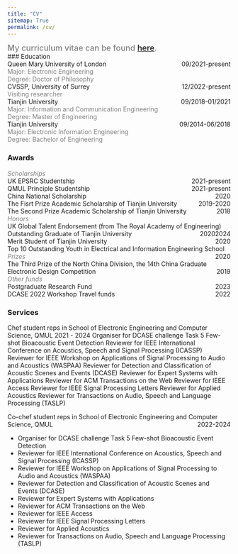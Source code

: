 ```yaml
---
title: "CV"
sitemap: True
permalink: /cv/
---
```

<div style="color:grey;font-weight:500;font-size:18px"> 
My curriculum vitae can be found <a href="/assets/CV_Jinhua.pdf">here</a>.
</div>
### Education
<div style="text-align:left;">Queen Mary University of London<span style="float:right;">09/2021-present</span></div>
<div style="text-align:left;color:grey;">Major: Electronic Engineering</div>
<div style="text-align:left;color:grey;">Degree: Doctor of Philosophy</div>

<div style="text-align:left;">CVSSP, University of Surrey<span style="float:right;">12/2022-present</span></div>
<div style="text-align:left;color:grey;">Visiting researcher</div>

<div style="text-align:left;">Tianjin University<span style="float:right;">09/2018-01/2021</span></div>
<div style="text-align:left;color:grey;">Major: Information and Communication Engineering</div>
<div style="text-align:left;color:grey;">Degree: Master of Engineering</div>

<div style="text-align:left;">Tianjin University<span style="float:right;">09/2014-06/2018</span></div>
<div style="text-align:left;color:grey;">Major: Electronic Information Engineering</div>
<div style="text-align:left;color:grey;">Degree: Bachelor of Engineering</div>

### Awards
<div style="color:grey;">
<i>Scholarships</i>
</div>
<div style="text-align:left;">UK EPSRC Studentship<span style="float:right;">2021-present</span></div>
<div style="text-align:left;">QMUL Principle Studentship<span style="float:right;">2021-present</span></div>
<div style="text-align:left;">China National Scholarship<span style="float:right;">2020</span></div>
<div style="text-align:left;">The Fisrt Prize Academic Scholarship of Tianjin University<span style="float:right;">2019-2020</span></div>
<div style="text-align:left;">The Second Prize Academic Scholarship of Tianjin University<span style="float:right;">2018</span></div>

<div style="color:grey;"><i>Honors</i></div>
<div style="text-align:left;">UK Global Talent Endorsement (from The Royal Academy of Engineering)<span style="float:right;">2024</span></div>
<div style="text-align:left;">Outstanding Graduate of Tianjin University<span style="float:right;">2020</span></div>
<div style="text-align:left;">Merit Student of Tianjin University<span style="float:right;">2020</span></div>
<div style="text-align:left;">Top 10 Outstanding Youth in Electrical and Information Engineering School<span style="float:right;">2020</span></div>

<div style="color:grey;">
<i>Prizes</i>
</div>
<div style="text-align:left;">The Third Prize of the North China Division, the 14th China Graduate Electronic Design Competition<span style="float:right;">2019</span></div>

<div style="color:grey;"><i>Other funds</i></div>                                                         
<div style="text-align:left;">Postgraduate Research Fund<span style="float:right;">2023</span></div>     
<div style="text-align:left;">DCASE 2022 Workshop Travel funds<span style="float:right;">2022</span></div>

### Services
Chef student reps in School of Electronic Engineering and Computer Science, QMUL 2021 - 2024
Organiser for DCASE challenge Task 5 Few-shot Bioacoustic Event Detection
Reviewer for IEEE International Conference on Acoustics, Speech and Signal Processing (ICASSP)
Reviewer for IEEE Workshop on Applications of Signal Processing to Audio and Acoustics (WASPAA)
Reviewer for Detection and Classification of Acoustic Scenes and Events (DCASE)
Reviewer for Expert Systems with Applications
Reviewer for ACM Transactions on the Web
Reviewer for IEEE Access
Reviewer for IEEE Signal Processing Letters
Reviewer for Applied Acoustics
Reviewer for Transactions on Audio, Speech and Language Processing (TASLP)

<div style="text-align:left;">Co-chef student reps in School of Electronic Engineering and Computer Science, QMUL
<span style="float:right;">2022-2024</span></div>

* Organiser for DCASE challenge Task 5 Few-shot Bioacoustic Event Detection
* Reviewer for IEEE International Conference on Acoustics, Speech and Signal Processing (ICASSP)
* Reviewer for IEEE Workshop on Applications of Signal Processing to Audio and Acoustics (WASPAA)
* Reviewer for Detection and Classification of Acoustic Scenes and Events (DCASE)
* Reviewer for Expert Systems with Applications
* Reviewer for ACM Transactions on the Web
* Reviewer for IEEE Access
* Reviewer for IEEE Signal Processing Letters
* Reviewer for Applied Acoustics
* Reviewer for Transactions on Audio, Speech and Language Processing (TASLP)